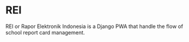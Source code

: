 # REI
REI or Rapor Elektronik Indonesia is a Django PWA that handle the flow of school report card management.
